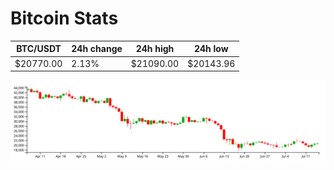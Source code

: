 # Bitcoin Stats

BTC/USDT|24h change|24h high|24h low|
|---|---|---|---|
|$20770.00|2.13%|$21090.00|$20143.96|

<img src="./chart.svg">
